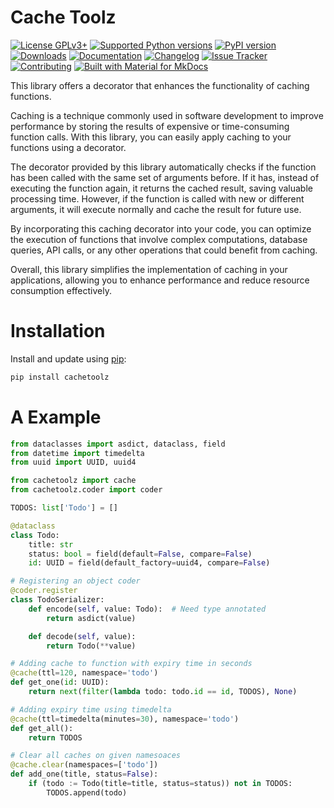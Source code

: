 # Cache Toolz

[![License GPLv3+](https://img.shields.io/pypi/l/cachetoolz?label=License&color=%234B78E6)](https://codeberg.org/taconi/cachetoolz/src/branch/main/LICENSE)
[![Supported Python versions](https://img.shields.io/pypi/pyversions/cachetoolz.svg?logo=python&label=Python&color=%234B78E6)](https://pypi.python.org/pypi/cachetoolz/)
[![PyPI version](https://img.shields.io/pypi/v/cachetoolz.svg?logo=pypi&label=PyPI&color=%23FA9BFA)](https://pypi.org/project/cachetoolz/)
[![Downloads](https://img.shields.io/pypi/dm/cachetoolz?logo=pypi&label=Downloads&color=%2373DC8C)](https://pypi.org/project/cachetoolz/)
[![Documentation](https://img.shields.io/badge/Documentation-1769AA?color=%234B78E6)](https://cachetoolz.readthedocs.io)
[![Changelog](https://img.shields.io/badge/Changelog-1769AA?color=%2373DC8C)](https://cachetoolz.readthedocs.io/changelog)
[![Issue Tracker](https://img.shields.io/badge/Issue%20Tracker-1769AA?color=%23FA9BFA)]("https://codeberg.org/taconi/cachetoolz/issues")
[![Contributing](https://img.shields.io/badge/Contributing-1769AA?color=%234B78E6)](https://cachetoolz.readthedocs.io/contributing)
[![Built with Material for MkDocs](https://img.shields.io/badge/Material_for_MkDocs-526CFE?logo=MaterialForMkDocs&logoColor=white)](https://squidfunk.github.io/mkdocs-material/)

This library offers a decorator that enhances the functionality of caching functions.

Caching is a technique commonly used in software development to improve performance by storing the results of expensive or time-consuming function calls. With this library, you can easily apply caching to your functions using a decorator.

The decorator provided by this library automatically checks if the function has been called with the same set of arguments before. If it has, instead of executing the function again, it returns the cached result, saving valuable processing time. However, if the function is called with new or different arguments, it will execute normally and cache the result for future use.

By incorporating this caching decorator into your code, you can optimize the execution of functions that involve complex computations, database queries, API calls, or any other operations that could benefit from caching.

Overall, this library simplifies the implementation of caching in your applications, allowing you to enhance performance and reduce resource consumption effectively.

# Installation

Install and update using [pip](https://pip.pypa.io/en/stable/getting-started/):

```{.sh linenums=0}
pip install cachetoolz
```

# A Example

```python title="todo.py" hl_lines="16-17 25-26 30-31 35-36"
from dataclasses import asdict, dataclass, field
from datetime import timedelta
from uuid import UUID, uuid4

from cachetoolz import cache
from cachetoolz.coder import coder

TODOS: list['Todo'] = []

@dataclass
class Todo:
    title: str
    status: bool = field(default=False, compare=False)
    id: UUID = field(default_factory=uuid4, compare=False)

# Registering an object coder
@coder.register
class TodoSerializer:
    def encode(self, value: Todo):  # Need type annotated
        return asdict(value)

    def decode(self, value):
        return Todo(**value)

# Adding cache to function with expiry time in seconds
@cache(ttl=120, namespace='todo')
def get_one(id: UUID):
    return next(filter(lambda todo: todo.id == id, TODOS), None)

# Adding expiry time using timedelta
@cache(ttl=timedelta(minutes=30), namespace='todo')
def get_all():
    return TODOS

# Clear all caches on given namesoaces
@cache.clear(namespaces=['todo'])
def add_one(title, status=False):
    if (todo := Todo(title=title, status=status)) not in TODOS:
        TODOS.append(todo)
```
